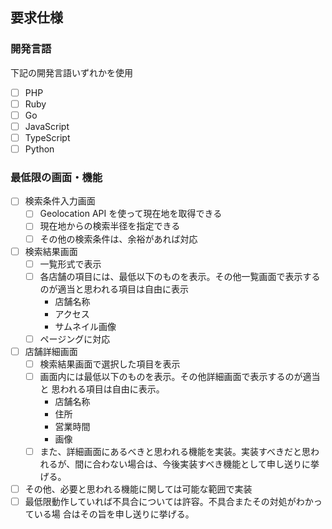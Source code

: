 ## 要求仕様
### 開発言語
下記の開発言語いずれかを使用
* [ ] PHP 
* [ ] Ruby 
* [ ] Go
* [ ] JavaScript 
* [ ] TypeScript
* [ ] Python

### 最低限の画面・機能
* [ ] 検索条件入力画面
  * [ ] Geolocation API を使って現在地を取得できる
  * [ ] 現在地からの検索半径を指定できる
  * [ ] その他の検索条件は、余裕があれば対応
* [ ] 検索結果画面
  * [ ] 一覧形式で表示
  * [ ] 各店舗の項目には、最低以下のものを表示。その他一覧画面で表示するのが適当と思われる項目は自由に表示
    * 店舗名称
    * アクセス
    * サムネイル画像
  * [ ] ページングに対応
* [ ] 店舗詳細画面
  * [ ] 検索結果画面で選択した項目を表示
  * [ ] 画面内には最低以下のものを表示。その他詳細画面で表示するのが適当と
思われる項目は自由に表示。
      * 店舗名称
      * 住所
      * 営業時間
      * 画像
  * [ ] また、詳細画面にあるべきと思われる機能を実装。実装すべきだと思われるが、間に合わない場合は、今後実装すべき機能として申し送りに挙げる。
* [ ] その他、必要と思われる機能に関しては可能な範囲で実装
* [ ] 最低限動作していれば不具合については許容。不具合またその対処がわかっている場
合はその旨を申し送りに挙げる。
